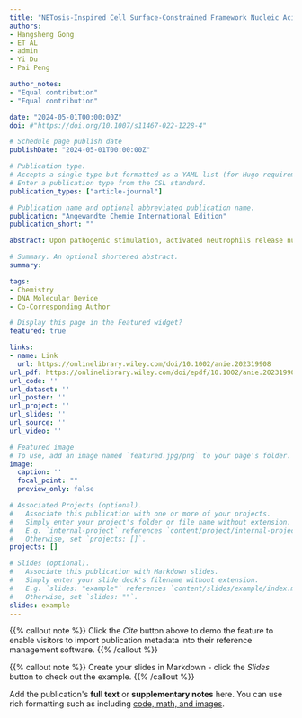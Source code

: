 ```yaml
---
title: "NETosis-Inspired Cell Surface-Constrained Framework Nucleic Acids Traps (FNATs) for Cascaded Extracellular Recognition and Cellular Behavior Modulation"
authors:
- Hangsheng Gong
- ET AL
- admin
- Yi Du
- Pai Peng

author_notes:
- "Equal contribution"
- "Equal contribution"

date: "2024-05-01T00:00:00Z"
doi: #"https://doi.org/10.1007/s11467-022-1228-4"

# Schedule page publish date 
publishDate: "2024-05-01T00:00:00Z"

# Publication type.
# Accepts a single type but formatted as a YAML list (for Hugo requirements).
# Enter a publication type from the CSL standard.
publication_types: ["article-journal"]

# Publication name and optional abbreviated publication name.
publication: "Angewandte Chemie International Edition"
publication_short: ""

abstract: Upon pathogenic stimulation, activated neutrophils release nuclear DNA into the extracellular environment, forming web-like DNA structures known as neutrophil extracellular traps (NETs), which capture and kill bacteria, fungi, and cancer cells. This phenomenon is commonly referred to as NETosis. Inspired by this, we introduce a cell surface-constrained web-like framework nucleic acids traps (FNATs) with programmable extracellular recognition capability and cellular behavior modulation. This approach facilitates dynamic key chemical signaling molecule recognition such as adenosine triphosphate (ATP), which is elevated in the extracellular microenvironment, and triggers FNA self-assembly. This, in turn, leads to in situ tightly interwoven FNAs formation on the cell surface, thereby inhibiting target cell migration. Furthermore, it activates a photosensitizer-capturing switch, chlorin e6 (Ce6), and induces cell self-destruction. This cascade platform provides new potential tools for visualizing dynamic extracellular activities and manipulating cellular behaviors using programmable in situ self-assembling DNA molecular devices.

# Summary. An optional shortened abstract.
summary: 

tags:
- Chemistry
- DNA Molecular Device
- Co-Corresponding Author

# Display this page in the Featured widget?
featured: true

links:
- name: Link
  url: https://onlinelibrary.wiley.com/doi/10.1002/anie.202319908
url_pdf: https://onlinelibrary.wiley.com/doi/epdf/10.1002/anie.202319908
url_code: ''
url_dataset: ''
url_poster: ''
url_project: ''
url_slides: ''
url_source: ''
url_video: ''

# Featured image
# To use, add an image named `featured.jpg/png` to your page's folder. 
image:
  caption: ''
  focal_point: ""
  preview_only: false

# Associated Projects (optional).
#   Associate this publication with one or more of your projects.
#   Simply enter your project's folder or file name without extension.
#   E.g. `internal-project` references `content/project/internal-project/index.md`.
#   Otherwise, set `projects: []`.
projects: []

# Slides (optional).
#   Associate this publication with Markdown slides.
#   Simply enter your slide deck's filename without extension.
#   E.g. `slides: "example"` references `content/slides/example/index.md`.
#   Otherwise, set `slides: ""`.
slides: example
---
```


{{% callout note %}}
Click the *Cite* button above to demo the feature to enable visitors to import publication metadata into their reference management software.
{{% /callout %}}

{{% callout note %}}
Create your slides in Markdown - click the *Slides* button to check out the example.
{{% /callout %}}

Add the publication's **full text** or **supplementary notes** here. You can use rich formatting such as including [code, math, and images](https://docs.hugoblox.com/content/writing-markdown-latex/).
